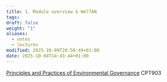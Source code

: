 ```yaml
---
title: 1. Module overview & WelTAN
tags:
draft: false
weight: "1"
aliases:
  - notes
  - lectures
modified: 2025-10-09T20:50:49+01:00
date: 2025-10-04T14:43:44+01:00
---
```

[Principles and Practices of Environmental Governance](/masters/modules/sustainable-transport/) CPT903